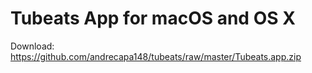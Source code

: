 # Tubeats App for macOS and OS X
Download: https://github.com/andrecapa148/tubeats/raw/master/Tubeats.app.zip

